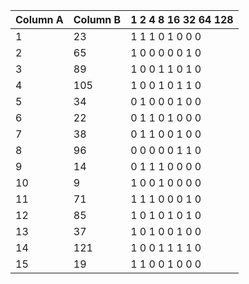 | Column A | Column B | 1 2 4 8 16 32 64 128 |
| -------- | -------- | -------------------- |
| 1        | 23       | 1 1 1 0 1 0 0 0      |
| 2        | 65       | 1 0 0 0 0 0 1 0      |
| 3        | 89       | 1 0 0 1 1 0 1 0      |
| 4        | 105      | 1 0 0 1 0 1 1 0      |
| 5        | 34       | 0 1 0 0 0 1 0 0      |
| 6        | 22       | 0 1 1 0 1 0 0 0      |
| 7        | 38       | 0 1 1 0 0 1 0 0      |
| 8        | 96       | 0 0 0 0 0 1 1 0      |
| 9        | 14       | 0 1 1 1 0 0 0 0      |
| 10       | 9        | 1 0 0 1 0 0 0 0      |
| 11       | 71       | 1 1 1 0 0 0 1 0      |
| 12       | 85       | 1 0 1 0 1 0 1 0      |
| 13       | 37       | 1 0 1 0 0 1 0 0      |
| 14       | 121      | 1 0 0 1 1 1 1 0      |
| 15       | 19       | 1 1 0 0 1 0 0 0      |
